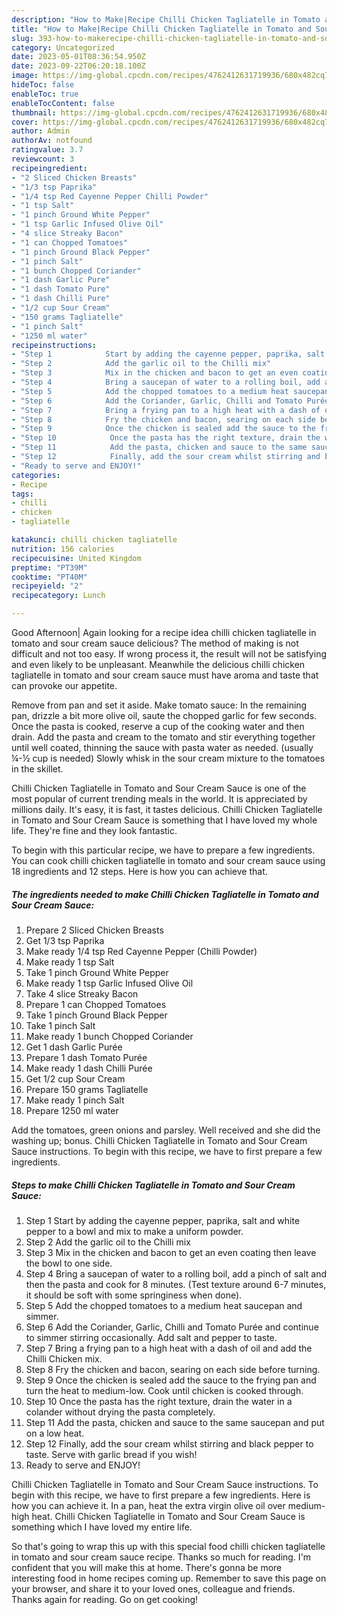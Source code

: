 ```yaml
---
description: "How to Make|Recipe Chilli Chicken Tagliatelle in Tomato and Sour Cream Sauce {That is Special"
title: "How to Make|Recipe Chilli Chicken Tagliatelle in Tomato and Sour Cream Sauce {That is Special"
slug: 393-how-to-makerecipe-chilli-chicken-tagliatelle-in-tomato-and-sour-cream-sauce-that-is-special
category: Uncategorized
date: 2023-05-01T08:36:54.950Z
date: 2023-09-22T06:20:18.100Z
image: https://img-global.cpcdn.com/recipes/4762412631719936/680x482cq70/chilli-chicken-tagliatelle-in-tomato-and-sour-cream-sauce-recipe-main-photo.jpg
hideToc: false
enableToc: true
enableTocContent: false
thumbnail: https://img-global.cpcdn.com/recipes/4762412631719936/680x482cq70/chilli-chicken-tagliatelle-in-tomato-and-sour-cream-sauce-recipe-main-photo.jpg
cover: https://img-global.cpcdn.com/recipes/4762412631719936/680x482cq70/chilli-chicken-tagliatelle-in-tomato-and-sour-cream-sauce-recipe-main-photo.jpg
author: Admin
authorAv: notfound
ratingvalue: 3.7
reviewcount: 3
recipeingredient:
- "2 Sliced Chicken Breasts"
- "1/3 tsp Paprika"
- "1/4 tsp Red Cayenne Pepper Chilli Powder"
- "1 tsp Salt"
- "1 pinch Ground White Pepper"
- "1 tsp Garlic Infused Olive Oil"
- "4 slice Streaky Bacon"
- "1 can Chopped Tomatoes"
- "1 pinch Ground Black Pepper"
- "1 pinch Salt"
- "1 bunch Chopped Coriander"
- "1 dash Garlic Pure"
- "1 dash Tomato Pure"
- "1 dash Chilli Pure"
- "1/2 cup Sour Cream"
- "150 grams Tagliatelle"
- "1 pinch Salt"
- "1250 ml water"
recipeinstructions:
- "Step 1            Start by adding the cayenne pepper, paprika, salt and white pepper to a bowl and mix to make a uniform powder."
- "Step 2            Add the garlic oil to the Chilli mix"
- "Step 3            Mix in the chicken and bacon to get an even coating then leave the bowl to one side."
- "Step 4            Bring a saucepan of water to a rolling boil, add a pinch of salt and then the pasta and cook for 8 minutes. (Test texture around 6-7 minutes, it should be soft with some springiness when done)."
- "Step 5            Add the chopped tomatoes to a medium heat saucepan and simmer."
- "Step 6            Add the Coriander, Garlic, Chilli and Tomato Purée and continue to simmer stirring occasionally. Add salt and pepper to taste."
- "Step 7            Bring a frying pan to a high heat with a dash of oil and add the Chilli Chicken mix."
- "Step 8            Fry the chicken and bacon, searing on each side before turning."
- "Step 9            Once the chicken is sealed add the sauce to the frying pan and turn the heat to medium-low. Cook until chicken is cooked through."
- "Step 10            Once the pasta has the right texture, drain the water in a colander without drying the pasta completely."
- "Step 11            Add the pasta, chicken and sauce to the same saucepan and put on a low heat."
- "Step 12            Finally, add the sour cream whilst stirring and black pepper to taste. Serve with garlic bread if you wish!"
- "Ready to serve and ENJOY!"
categories:
- Recipe
tags:
- chilli
- chicken
- tagliatelle

katakunci: chilli chicken tagliatelle 
nutrition: 156 calories
recipecuisine: United Kingdom
preptime: "PT39M"
cooktime: "PT40M"
recipeyield: "2"
recipecategory: Lunch

---
```



Good Afternoon| Again looking for a recipe idea chilli chicken tagliatelle in tomato and sour cream sauce delicious? The method of making is not difficult and not too easy. If wrong process it, the result will not be satisfying and even likely to be unpleasant. Meanwhile the delicious chilli chicken tagliatelle in tomato and sour cream sauce must have aroma and taste that can provoke our appetite.





Remove from pan and set it aside. Make tomato sauce: In the remaining pan, drizzle a bit more olive oil, saute the chopped garlic for few seconds. Once the pasta is cooked, reserve a cup of the cooking water and then drain. Add the pasta and cream to the tomato and stir everything together until well coated, thinning the sauce with pasta water as needed. (usually ¼-½ cup is needed) Slowly whisk in the sour cream mixture to the tomatoes in the skillet.

Chilli Chicken Tagliatelle in Tomato and Sour Cream Sauce is one of the most popular of current trending meals in the world. It is appreciated by millions daily. It's easy, it is fast, it tastes delicious. Chilli Chicken Tagliatelle in Tomato and Sour Cream Sauce is something that I have loved my whole life. They're fine and they look fantastic.


To begin with this particular recipe, we have to prepare a few ingredients. You can cook chilli chicken tagliatelle in tomato and sour cream sauce using 18 ingredients and 12 steps. Here is how you can achieve that.

<!--inarticleads1-->

##### The ingredients needed to make Chilli Chicken Tagliatelle in Tomato and Sour Cream Sauce:

1. Prepare 2 Sliced Chicken Breasts
1. Get 1/3 tsp Paprika
1. Make ready 1/4 tsp Red Cayenne Pepper (Chilli Powder)
1. Make ready 1 tsp Salt
1. Take 1 pinch Ground White Pepper
1. Make ready 1 tsp Garlic Infused Olive Oil
1. Take 4 slice Streaky Bacon
1. Prepare 1 can Chopped Tomatoes
1. Take 1 pinch Ground Black Pepper
1. Take 1 pinch Salt
1. Make ready 1 bunch Chopped Coriander
1. Get 1 dash Garlic Purée
1. Prepare 1 dash Tomato Purée
1. Make ready 1 dash Chilli Purée
1. Get 1/2 cup Sour Cream
1. Prepare 150 grams Tagliatelle
1. Make ready 1 pinch Salt
1. Prepare 1250 ml water


Add the tomatoes, green onions and parsley. Well received and she did the washing up; bonus. Chilli Chicken Tagliatelle in Tomato and Sour Cream Sauce instructions. To begin with this recipe, we have to first prepare a few ingredients. 

<!--inarticleads2-->

##### Steps to make Chilli Chicken Tagliatelle in Tomato and Sour Cream Sauce:

1. Step 1            Start by adding the cayenne pepper, paprika, salt and white pepper to a bowl and mix to make a uniform powder.
1. Step 2            Add the garlic oil to the Chilli mix
1. Step 3            Mix in the chicken and bacon to get an even coating then leave the bowl to one side.
1. Step 4            Bring a saucepan of water to a rolling boil, add a pinch of salt and then the pasta and cook for 8 minutes. (Test texture around 6-7 minutes, it should be soft with some springiness when done).
1. Step 5            Add the chopped tomatoes to a medium heat saucepan and simmer.
1. Step 6            Add the Coriander, Garlic, Chilli and Tomato Purée and continue to simmer stirring occasionally. Add salt and pepper to taste.
1. Step 7            Bring a frying pan to a high heat with a dash of oil and add the Chilli Chicken mix.
1. Step 8            Fry the chicken and bacon, searing on each side before turning.
1. Step 9            Once the chicken is sealed add the sauce to the frying pan and turn the heat to medium-low. Cook until chicken is cooked through.
1. Step 10            Once the pasta has the right texture, drain the water in a colander without drying the pasta completely.
1. Step 11            Add the pasta, chicken and sauce to the same saucepan and put on a low heat.
1. Step 12            Finally, add the sour cream whilst stirring and black pepper to taste. Serve with garlic bread if you wish!
1. Ready to serve and ENJOY!

Chilli Chicken Tagliatelle in Tomato and Sour Cream Sauce instructions. To begin with this recipe, we have to first prepare a few ingredients. Here is how you can achieve it. In a pan, heat the extra virgin olive oil over medium-high heat. Chilli Chicken Tagliatelle in Tomato and Sour Cream Sauce is something which I have loved my entire life. 

So that's going to wrap this up with this special food chilli chicken tagliatelle in tomato and sour cream sauce recipe. Thanks so much for reading. I'm confident that you will make this at home. There's gonna be more interesting food in home recipes coming up. Remember to save this page on your browser, and share it to your loved ones, colleague and friends. Thanks again for reading. Go on get cooking!
